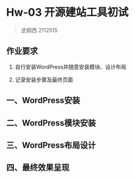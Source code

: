# Hw-03 开源建站工具初试

> 武桐西 2112515

## 作业要求

1. 自行安装WordPress并随意安装模块、设计布局

2. 记录安装步骤及最终页面

## 一、WordPress安装



## 二、WordPress模块安装



## 三、WordPress布局设计



## 四、最终效果呈现

